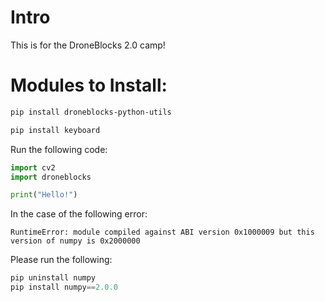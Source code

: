 # Intro

This is for the DroneBlocks 2.0 camp!


# Modules to Install:

```bash
pip install droneblocks-python-utils
```

```bash
pip install keyboard
```
Run the following code:

```Python
import cv2
import droneblocks

print("Hello!")
```


In the case of the following error:
```text
RuntimeError: module compiled against ABI version 0x1000009 but this version of numpy is 0x2000000
```

Please run the following:

```Python
pip uninstall numpy
pip install numpy==2.0.0
```
